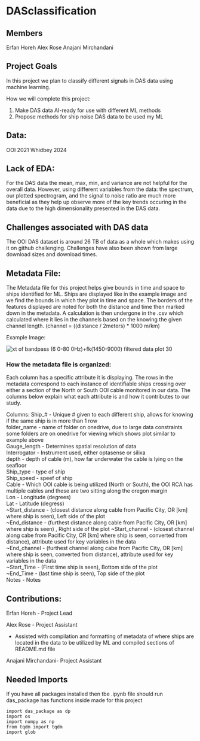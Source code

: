 # DASclassification

## Members
Erfan Horeh
Alex Rose
Anajani Mirchandani

## Project Goals
In this project we plan to classify different signals in DAS data using machine learning.

How we will complete this project:
1. Make DAS data AI-ready for use with different ML methods
2. Propose methods for ship noise DAS data to be used my ML


## Data:
OOI 2021
Whidbey 2024

## Lack of EDA:
For the DAS data the mean, max, min, and variance are not helpful for the overall data. However, using different variables from the data: the spectrum, our plotted spectrogram, and the signal to noise ratio are much more beneficial as they help up observe more of the key trends occuring in the data due to the high dimensionality presented in the DAS data.

## Challenges associated with DAS data
The OOI DAS dataset is around 26 TB of data as a whole which makes using it on github challenging. Challenges have also been shown from large download sizes and download times.

## Metadata File:
The Metadata file for this project helps give bounds in time and space to ships identified for ML. Ships are displayed like in the example image and we find the bounds in which they plot in time and space. The borders of the features displayed are noted for both the distance and time then marked down in the metadata. A calculation is then undergone in the .csv which calculated where it lies in the channels based on the knowing the given channel length. (channel = ((distance / 2meters) * 1000 m/km)

Example Image:  

![xt of bandpass (6 0-80 0Hz)+fk(1450-9000) filtered data plot 30](https://github.com/user-attachments/assets/05f9d48e-e94e-4960-96a0-0365b305878d)

### How the metadata file is organized:
Each column has a specific attribute it is displaying. The rows in the metadata correspond to each instance of identifiable ships crossing over either a section of the North or South OOI cable monitored in our data. The columns below explain what each attribute is and how it contributes to our study.

Columns:
Ship_# - Unique # given to each different ship, allows for knowing if the same ship is in more than 1 row   
folder_name - name of folder on onedrive, due to large data constraints some folders are on onedrive for viewing which shows plot similar to example above   
Gauge_length - Determines spatial resolution of data  
Interrogator - Instrument used, either optasense or silixa  
depth - depth of cable (m), how far underwater the cable is lying on the seafloor  
Ship_type - type of ship  
Ship_speed - speef of ship  
Cable - Which OOI cable is being utilized (North or South), the OOI RCA has multiple cables and these are two sitting along the oregon margin  
Lon	- Longitude (degrees)  
Lat	- Latitude (degress)  
~Start_distance - (closest distance along cable from Pacific City, OR [km] where ship is seen), Left side of the plot  
~End_distance - (furthest distance along cable from Pacific City, OR [km] where ship is seen) , Right side of the plot 
~Start_channel - (closest channel along cabe from Pacific City, OR [km] where ship is seen, converted from distance), attribute used for key variables in the data  
~End_channel - (furthest channel along cabe from Pacific City, OR [km] where ship is seen, converted from distance), attribute used for key variables in the data   
~Start_Time - (First time ship is seen), Bottom side of the plot  
~End_Time -	(last time ship is seen), Top side of the plot  
Notes - Notes  

## Contributions:
Erfan Horeh - Project Lead  

Alex Rose - Project Assistant  
- Assisted with compilation and formatting of metadata of where ships are located in the data to be utilized by ML and compiled sections of README.md file

Anajani Mirchandani- Project Assistant

## Needed Imports
If you have all packages installed then tbe .ipynb file should run das_package has functions inside made for this project

```
import das_package as dp
import os
import numpy as np
from tqdm import tqdm
import glob
```

